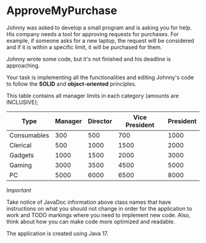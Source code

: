 # ApproveMyPurchase
 
Johnny was asked to develop a small program and is asking you for help.
His company needs a tool for approving requests for purchases. For example, if someone asks for a new laptop, the request will be considered and if it is within a specific limit, it will be purchased for them.
 
Johnny wrote some code, but it's not finished and his deadline is approaching.
 
Your task is implementing all the functionalities and editing Johnny's code to follow the **SOLID** and **object-oriented** principles.
 
This table contains all manager limits in each category (amounts are INCLUSIVE);
 
|Type          |Manager|Director|Vice President|President|
|--------------|------|------|------|------|
| Consumables  | 300  | 500  | 700  | 1000 |
| Clerical     | 500  | 1000 | 1500 | 2000 |
| Gadgets      | 1000 | 1500 | 2000 | 3000 |
| Gaming       | 3000 | 3500 | 4500 | 5000 |
| PC           | 5000 | 6000 | 6500 | 8000 |
 
*Important*
 
Take notice of JavaDoc information above class names that have instructions on what
you should not change in order for the application to work and TODO markings where you need to implement new code.
Also, think about how you can make code more optimized and readable.
 
The application is created using Java 17.
 

